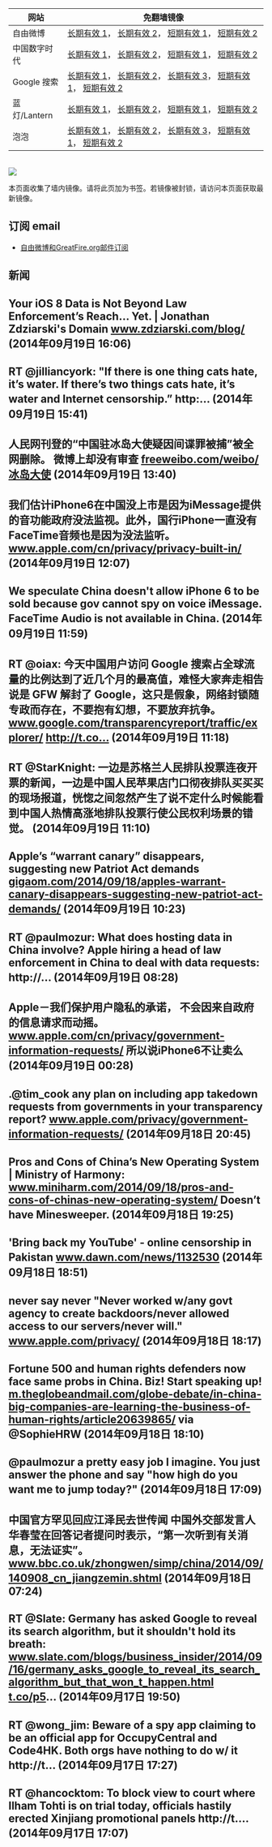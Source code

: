 <table>
    <thead>
        <tr>
            <th>网站</th>
            <th>免翻墙镜像</th>
        </tr>
    </thead>
    <tbody>    
        <tr>
            <td>自由微博</td>
            <td>            
                <a href="https://a248.e.akamai.net/f/1/1/1/dci.download.akamai.com/35985/159415/1/f/" target="_BLANK">长期有效 1</a>，            
                <a href="https://objects.dreamhost.com/freeweibo/index.html" target="_BLANK">长期有效 2</a>，            
                <a href="https://fw2.azurewebsites.net" target="_BLANK">短期有效 1</a>，            
                <a href="https://d1stdkq55ggsv7.cloudfront.net" target="_BLANK">短期有效 2</a>
            </td>
        </tr>    
        <tr>
            <td>中国数字时代</td>
            <td>            
                <a href="https://a248.e.akamai.net/f/1/1/1/dci.download.akamai.com/35985/159415/1/c/" target="_BLANK">长期有效 1</a>，            
                <a href="https://objects.dreamhost.com/cdt/index.html" target="_BLANK">长期有效 2</a>，            
                <a href="https://1ff2d.azurewebsites.net" target="_BLANK">短期有效 1</a>，            
                <a href="https://d29jekp4emy41a.cloudfront.net" target="_BLANK">短期有效 2</a>
            </td>
        </tr>    
        <tr>
            <td>Google 搜索</td>
            <td>            
                <a href="https://edgecastcdn.net/00107ED/g/" target="_BLANK">长期有效 1</a>，            
                <a href="https://a248.e.akamai.net/f/1/1/1/dci.download.akamai.com/35985/159415/1/g/" target="_BLANK">长期有效 2</a>，            
                <a href="https://objects.dreamhost.com/goo/index.html" target="_BLANK">长期有效 3</a>，            
                <a href="https://865ba.azurewebsites.net" target="_BLANK">短期有效 1</a>，            
                <a href="https://d3vv89cvqbrqlq.cloudfront.net" target="_BLANK">短期有效 2</a>
            </td>
        </tr>    
        <tr>
            <td>蓝灯/Lantern</td>
            <td>            
                <a href="https://a248.e.akamai.net/f/1/1/1/dci.download.akamai.com/35985/159415/1/l/" target="_BLANK">长期有效 1</a>，            
                <a href="https://objects.dreamhost.com/lantern/index.html" target="_BLANK">长期有效 2</a>，            
                <a href="https://lantern1.azurewebsites.net" target="_BLANK">短期有效 1</a>，            
                <a href="https://dx1djqjpnvurw.cloudfront.net" target="_BLANK">短期有效 2</a>
            </td>
        </tr>    
        <tr>
            <td>泡泡</td>
            <td>            
                <a href="https://edgecastcdn.net/00107ED/paopao/" target="_BLANK">长期有效 1</a>，            
                <a href="https://a248.e.akamai.net/f/1/1/1/dci.download.akamai.com/35985/159415/1/p/" target="_BLANK">长期有效 2</a>，            
                <a href="https://objects.dreamhost.com/paopao/index.html" target="_BLANK">长期有效 3</a>，            
                <a href="https://paopao2.azurewebsites.net" target="_BLANK">短期有效 1</a>，            
                <a href="https://d19ysv8o6fv16v.cloudfront.net" target="_BLANK">短期有效 2</a>
            </td>
        </tr>
    </tbody>
</table>
<br/>
<img src="https://raw.githubusercontent.com/greatfire/z/master/logos.gif" />

本页面收集了墙内镜像。请将此页加为书签。若镜像被封锁，请访问本页面获取最新镜像。

## 订阅 email
* <a href="https://b.us7.list-manage.com/subscribe?u=854fca58782082e0cbdf204a0&id=c78949b93c">自由微博和GreatFire.org邮件订阅</a>
    
## 新闻
Your iOS 8 Data is Not Beyond Law Enforcement’s Reach… Yet. | Jonathan Zdziarski's Domain <a href="http://www.zdziarski.com/blog/?p=3875" target="_BLANK">www.zdziarski.com/blog/</a> (2014年09月19日 16:06)
 ---
RT @jilliancyork: "If there is one thing cats hate, it’s water. If there’s two things cats hate, it’s water and Internet censorship.” http:… (2014年09月19日 15:41)
 ---
人民网刊登的“中国驻冰岛大使疑因间谍罪被捕”被全网删除。 微博上却没有审查 <a href="https://freeweibo.com/weibo/%E5%86%B0%E5%B2%9B%E5%A4%A7%E4%BD%BF" target="_BLANK">freeweibo.com/weibo/冰岛大使</a> (2014年09月19日 13:40)
 ---
我们估计iPhone6在中国没上市是因为iMessage提供的音功能政府没法监视。此外，国行iPhone一直没有FaceTime音频也是因为没法监听。 <a href="https://www.apple.com/cn/privacy/privacy-built-in/" target="_BLANK">www.apple.com/cn/privacy/privacy-built-in/</a> (2014年09月19日 12:07)
 ---
We speculate China doesn't allow iPhone 6 to be sold because gov cannot spy on voice iMessage. FaceTime Audio is not available in China. (2014年09月19日 11:59)
 ---
RT @oiax: 今天中国用户访问 Google 搜索占全球流量的比例达到了近几个月的最高值，难怪大家奔走相告说是 GFW 解封了 Google，这只是假象，网络封锁随专政而存在，不要抱有幻想，不要放弃抗争。<a href="http://www.google.com/transparencyreport/traffic/explorer/?r=CN&l=WEBSEARCH&csd=1409182361379&ced=1411047000000" target="_BLANK">www.google.com/transparencyreport/traffic/explorer/</a> http://t.co… (2014年09月19日 11:18)
 ---
RT @StarKnight: 一边是苏格兰人民排队投票连夜开票的新闻，一边是中国人民苹果店门口彻夜排队买买买的现场报道，恍惚之间忽然产生了说不定什么时候能看到中国人热情高涨地排队投票行使公民权利场景的错觉。 (2014年09月19日 11:10)
 ---
Apple’s “warrant canary” disappears, suggesting new Patriot Act demands <a href="https://gigaom.com/2014/09/18/apples-warrant-canary-disappears-suggesting-new-patriot-act-demands/" target="_BLANK">gigaom.com/2014/09/18/apples-warrant-canary-disappears-suggesting-new-patriot-act-demands/</a> (2014年09月19日 10:23)
 ---
RT @paulmozur: What does hosting data in China involve? Apple hiring a head of law enforcement in China to deal with data requests: http://… (2014年09月19日 08:28)
 ---
Apple－我们保护用户隐私的承诺，
不会因来自政府的信息请求而动摇。 <a href="https://www.apple.com/cn/privacy/government-information-requests/" target="_BLANK">www.apple.com/cn/privacy/government-information-requests/</a> 所以说iPhone6不让卖么 (2014年09月19日 00:28)
 ---
.@tim_cook any plan on including app takedown requests from governments in your transparency report? <a href="https://www.apple.com/privacy/government-information-requests/" target="_BLANK">www.apple.com/privacy/government-information-requests/</a> (2014年09月18日 20:45)
 ---
Pros and Cons of China’s New Operating System | Ministry of Harmony: <a href="http://www.miniharm.com/2014/09/18/pros-and-cons-of-chinas-new-operating-system/" target="_BLANK">www.miniharm.com/2014/09/18/pros-and-cons-of-chinas-new-operating-system/</a> Doesn’t have Minesweeper. (2014年09月18日 19:25)
 ---
'Bring back my YouTube' - online censorship in Pakistan <a href="http://www.dawn.com/news/1132530" target="_BLANK">www.dawn.com/news/1132530</a> (2014年09月18日 18:51)
 ---
never say never "Never worked w/any govt agency to create backdoors/never allowed access to our servers/never will." <a href="https://www.apple.com/privacy/" target="_BLANK">www.apple.com/privacy/</a> (2014年09月18日 18:17)
 ---
Fortune 500 and human rights defenders now face same probs in China. Biz! Start speaking up! <a href="http://m.theglobeandmail.com/globe-debate/in-china-big-companies-are-learning-the-business-of-human-rights/article20639865/?service=mobile&utm_source=twitter.com&utm_medium=Referrer:+Social+Network+/+Media&utm_campaign=Shared+Web+Article+Links" target="_BLANK">m.theglobeandmail.com/globe-debate/in-china-big-companies-are-learning-the-business-of-human-rights/article20639865/</a> via @SophieHRW (2014年09月18日 18:10)
 ---
@paulmozur a pretty easy job I imagine. You just answer the phone and say "how high do you want me to jump today?" (2014年09月18日 17:09)
 ---
中国官方罕见回应江泽民去世传闻 中国外交部发言人华春莹在回答记者提问时表示，“第一次听到有关消息，无法证实”。 <a href="http://www.bbc.co.uk/zhongwen/simp/china/2014/09/140908_cn_jiangzemin.shtml" target="_BLANK">www.bbc.co.uk/zhongwen/simp/china/2014/09/140908_cn_jiangzemin.shtml</a> (2014年09月18日 07:24)
 ---
RT @Slate: Germany has asked Google to reveal its search algorithm, but it shouldn't hold its breath: <a href="http://www.slate.com/blogs/business_insider/2014/09/16/germany_asks_google_to_reveal_its_search_algorithm_but_that_won_t_happen.html?wpsrc=fol_tw" target="_BLANK">www.slate.com/blogs/business_insider/2014/09/16/germany_asks_google_to_reveal_its_search_algorithm_but_that_won_t_happen.html</a> <a href="http://t.co/p5" target="_BLANK">t.co/p5</a>… (2014年09月17日 19:50)
 ---
RT @wong_jim: Beware of a spy app claiming to be an official app for OccupyCentral and Code4HK. Both orgs have nothing to do w/ it http://t… (2014年09月17日 17:27)
 ---
RT @hancocktom: To block view to court where Ilham Tohti is on trial today, officials hastily erected Xinjiang promotional panels http://t.… (2014年09月17日 17:07)
 ---
